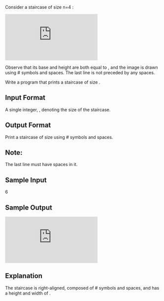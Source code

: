 Consider a staircase of size n=4 :

![](http://latex.codecogs.com/gif.latex?%5Cbegin%7Bmatrix%7D%20%26%20%26%20%26%20%5C%23%20%5C%5C%20%26%20%26%20%5C%23%20%26%20%5C%23%20%5C%5C%20%26%20%5C%23%20%26%20%5C%23%20%26%20%5C%23%20%5C%5C%20%5C%23%20%26%20%5C%23%20%26%20%5C%23%20%26%20%5C%23%20%5Cend%7Bmatrix%7D)

Observe that its base and height are both equal to , and the image is drawn using # symbols and spaces. The last line is not preceded by any spaces.

Write a program that prints a staircase of size .

## Input Format

A single integer, , denoting the size of the staircase.

## Output Format

Print a staircase of size  using # symbols and spaces.

## Note:
The last line must have  spaces in it.

## Sample Input

6 

## Sample Output

![](http://latex.codecogs.com/gif.latex?%5Cbegin%7Bmatrix%7D%20%26%20%26%20%26%20%26%20%26%20%5C%23%20%5C%5C%20%26%20%26%20%26%20%26%20%5C%23%20%26%20%5C%23%20%5C%5C%20%26%20%26%20%26%20%5C%23%20%26%20%5C%23%20%26%20%5C%23%20%5C%5C%20%26%20%26%20%5C%23%20%26%20%5C%23%20%26%20%5C%23%20%26%20%5C%23%20%5C%5C%20%26%20%5C%23%20%26%20%5C%23%20%26%20%5C%23%20%26%20%5C%23%20%26%20%5C%23%20%5C%5C%20%5C%23%20%26%20%5C%23%20%26%20%5C%23%20%26%20%5C%23%20%26%20%5C%23%20%26%20%5C%23%20%5Cend%7Bmatrix%7D)
 
## Explanation

The staircase is right-aligned, composed of # symbols and spaces, and has a height and width of .